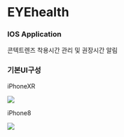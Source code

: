 # EYEhealth

<html>
<body>
	<h3>IOS Application</h3>
	<div>
		<p>콘텍트렌즈 착용시간 관리 및 권장시간 알림</p>
	</div>
</body>
<body>
	<h3>기본UI구성</h3>
	<div>
		<p>iPhoneXR</p>
		<img src = "html_image/iPhoneXRUI.jpg">
		<p>iPhone8</p>
		<img src = "html_image/iPhone8UI.jpg">
	</div>
<boby>
<html>
